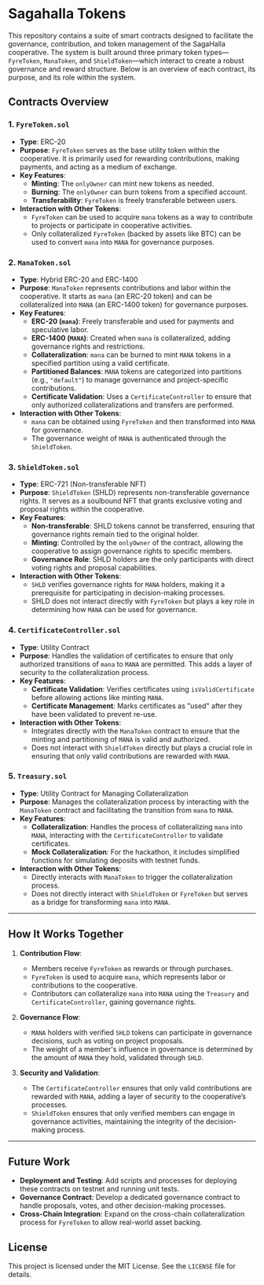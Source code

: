 # Sagahalla Tokens

This repository contains a suite of smart contracts designed to facilitate the governance, contribution, and token management of the SagaHalla cooperative. The system is built around three primary token types—`FyreToken`, `ManaToken`, and `ShieldToken`—which interact to create a robust governance and reward structure. Below is an overview of each contract, its purpose, and its role within the system.

## Contracts Overview

### 1. `FyreToken.sol`

- **Type**: ERC-20
- **Purpose**: `FyreToken` serves as the base utility token within the cooperative. It is primarily used for rewarding contributions, making payments, and acting as a medium of exchange.
- **Key Features**:
  - **Minting**: The `onlyOwner` can mint new tokens as needed.
  - **Burning**: The `onlyOwner` can burn tokens from a specified account.
  - **Transferability**: `FyreToken` is freely transferable between users.
- **Interaction with Other Tokens**:
  - `FyreToken` can be used to acquire `mana` tokens as a way to contribute to projects or participate in cooperative activities.
  - Only collateralized `FyreToken` (backed by assets like BTC) can be used to convert `mana` into `MANA` for governance purposes.

### 2. `ManaToken.sol`

- **Type**: Hybrid ERC-20 and ERC-1400
- **Purpose**: `ManaToken` represents contributions and labor within the cooperative. It starts as `mana` (an ERC-20 token) and can be collateralized into `MANA` (an ERC-1400 token) for governance purposes.
- **Key Features**:
  - **ERC-20 (`mana`)**: Freely transferable and used for payments and speculative labor.
  - **ERC-1400 (`MANA`)**: Created when `mana` is collateralized, adding governance rights and restrictions.
  - **Collateralization**: `mana` can be burned to mint `MANA` tokens in a specified partition using a valid certificate.
  - **Partitioned Balances**: `MANA` tokens are categorized into partitions (e.g., `"default"`) to manage governance and project-specific contributions.
  - **Certificate Validation**: Uses a `CertificateController` to ensure that only authorized collateralizations and transfers are performed.
- **Interaction with Other Tokens**:
  - `mana` can be obtained using `FyreToken` and then transformed into `MANA` for governance.
  - The governance weight of `MANA` is authenticated through the `ShieldToken`.

### 3. `ShieldToken.sol`

- **Type**: ERC-721 (Non-transferable NFT)
- **Purpose**: `ShieldToken` (SHLD) represents non-transferable governance rights. It serves as a soulbound NFT that grants exclusive voting and proposal rights within the cooperative.
- **Key Features**:
  - **Non-transferable**: SHLD tokens cannot be transferred, ensuring that governance rights remain tied to the original holder.
  - **Minting**: Controlled by the `onlyOwner` of the contract, allowing the cooperative to assign governance rights to specific members.
  - **Governance Role**: SHLD holders are the only participants with direct voting rights and proposal capabilities.
- **Interaction with Other Tokens**:
  - `SHLD` verifies governance rights for `MANA` holders, making it a prerequisite for participating in decision-making processes.
  - SHLD does not interact directly with `FyreToken` but plays a key role in determining how `MANA` can be used for governance.

### 4. `CertificateController.sol`

- **Type**: Utility Contract
- **Purpose**: Handles the validation of certificates to ensure that only authorized transitions of `mana` to `MANA` are permitted. This adds a layer of security to the collateralization process.
- **Key Features**:
  - **Certificate Validation**: Verifies certificates using `isValidCertificate` before allowing actions like minting `MANA`.
  - **Certificate Management**: Marks certificates as "used" after they have been validated to prevent re-use.
- **Interaction with Other Tokens**:
  - Integrates directly with the `ManaToken` contract to ensure that the minting and partitioning of `MANA` is valid and authorized.
  - Does not interact with `ShieldToken` directly but plays a crucial role in ensuring that only valid contributions are rewarded with `MANA`.

### 5. `Treasury.sol`

- **Type**: Utility Contract for Managing Collateralization
- **Purpose**: Manages the collateralization process by interacting with the `ManaToken` contract and facilitating the transition from `mana` to `MANA`.
- **Key Features**:
  - **Collateralization**: Handles the process of collateralizing `mana` into `MANA`, interacting with the `CertificateController` to validate certificates.
  - **Mock Collateralization**: For the hackathon, it includes simplified functions for simulating deposits with testnet funds.
- **Interaction with Other Tokens**:
  - Directly interacts with `ManaToken` to trigger the collateralization process.
  - Does not directly interact with `ShieldToken` or `FyreToken` but serves as a bridge for transforming `mana` into `MANA`.

---

## How It Works Together

1. **Contribution Flow**:

   - Members receive `FyreToken` as rewards or through purchases.
   - `FyreToken` is used to acquire `mana`, which represents labor or contributions to the cooperative.
   - Contributors can collateralize `mana` into `MANA` using the `Treasury` and `CertificateController`, gaining governance rights.

2. **Governance Flow**:

   - `MANA` holders with verified `SHLD` tokens can participate in governance decisions, such as voting on project proposals.
   - The weight of a member's influence in governance is determined by the amount of `MANA` they hold, validated through `SHLD`.

3. **Security and Validation**:
   - The `CertificateController` ensures that only valid contributions are rewarded with `MANA`, adding a layer of security to the cooperative’s processes.
   - `ShieldToken` ensures that only verified members can engage in governance activities, maintaining the integrity of the decision-making process.

---

## Future Work

- **Deployment and Testing**: Add scripts and processes for deploying these contracts on testnet and running unit tests.
- **Governance Contract**: Develop a dedicated governance contract to handle proposals, votes, and other decision-making processes.
- **Cross-Chain Integration**: Expand on the cross-chain collateralization process for `FyreToken` to allow real-world asset backing.

## License

This project is licensed under the MIT License. See the `LICENSE` file for details.

